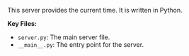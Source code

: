 This server provides the current time. It is written in Python.

**Key Files:**

*   `server.py`: The main server file.
*   `__main__.py`: The entry point for the server.
